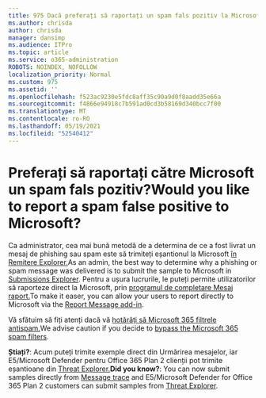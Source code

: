 ```yaml
---
title: 975 Dacă preferați să raportați un spam fals pozitiv la Microsoft?
ms.author: chrisda
author: chrisda
manager: dansimp
ms.audience: ITPro
ms.topic: article
ms.service: o365-administration
ROBOTS: NOINDEX, NOFOLLOW
localization_priority: Normal
ms.custom: 975
ms.assetid: ''
ms.openlocfilehash: f523ac9230e5fdc8aff35c90a9d0f8aadd35e66a
ms.sourcegitcommit: f4866e94918c7b591ad0cd3b58169d340bcc7f00
ms.translationtype: MT
ms.contentlocale: ro-RO
ms.lasthandoff: 05/19/2021
ms.locfileid: "52540412"
---
```

# <a name="would-you-like-to-report-a-spam-false-positive-to-microsoft"></a><span data-ttu-id="8ea71-102">Preferați să raportați către Microsoft un spam fals pozitiv?</span><span class="sxs-lookup"><span data-stu-id="8ea71-102">Would you like to report a spam false positive to Microsoft?</span></span>

<span data-ttu-id="8ea71-103">Ca administrator, cea mai bună metodă de a determina de ce a fost livrat un mesaj de phishing sau spam este să trimiteți eșantionul la Microsoft [în Remitere Explorer.](https://protection.office.com/reportsubmission)</span><span class="sxs-lookup"><span data-stu-id="8ea71-103">As an admin, the best way to determine why a phishing or spam message was delivered is to submit the sample to Microsoft in [Submissions Explorer](https://protection.office.com/reportsubmission).</span></span> <span data-ttu-id="8ea71-104">Pentru a ușura lucrurile, le puteți permite utilizatorilor să raporteze direct la Microsoft, prin [programul de completare Mesaj raport.](https://appsource.microsoft.com/product/office/WA104381180?src=office&tab=Overview)</span><span class="sxs-lookup"><span data-stu-id="8ea71-104">To make it easer, you can allow your users to report directly to Microsoft via the [Report Message add-in](https://appsource.microsoft.com/product/office/WA104381180?src=office&tab=Overview).</span></span>

<span data-ttu-id="8ea71-105">Vă sfătuim să fiți atenți dacă vă [hotărâți să Microsoft 365 filtrele antispam.](/exchange/troubleshoot/antispam/cautions-against-bypassing-spam-filters)</span><span class="sxs-lookup"><span data-stu-id="8ea71-105">We advise caution if you decide to [bypass the Microsoft 365 spam filters](/exchange/troubleshoot/antispam/cautions-against-bypassing-spam-filters).</span></span>

<span data-ttu-id="8ea71-106">**Știați?**: Acum puteți trimite [](https://protection.office.com/messagetrace) exemple direct din Urmărirea mesajelor, iar E5/Microsoft Defender pentru Office 365 Plan 2 clienții pot trimite eșantioane din [Threat Explorer.](/microsoft-365/security/office-365-security/threat-explorer)</span><span class="sxs-lookup"><span data-stu-id="8ea71-106">**Did you know?**: You can now submit samples directly from [Message trace](https://protection.office.com/messagetrace) and E5/Microsoft Defender for Office 365 Plan 2 customers can submit samples from [Threat Explorer](/microsoft-365/security/office-365-security/threat-explorer).</span></span>
